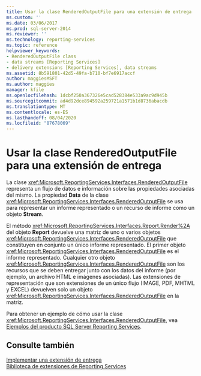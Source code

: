 ```yaml
---
title: Usar la clase RenderedOutputFile para una extensión de entrega | Microsoft Docs
ms.custom: ''
ms.date: 03/06/2017
ms.prod: sql-server-2014
ms.reviewer: ''
ms.technology: reporting-services
ms.topic: reference
helpviewer_keywords:
- RenderedOutputFile class
- data streams [Reporting Services]
- delivery extensions [Reporting Services], data streams
ms.assetid: 8b591801-42d5-49fa-b710-bf7e6917accf
author: maggiesMSFT
ms.author: maggies
manager: kfile
ms.openlocfilehash: 1dcbf250a367326e5cad528384e533a9ac9d945b
ms.sourcegitcommit: ad4d92dce894592a259721a1571b1d8736abacdb
ms.translationtype: MT
ms.contentlocale: es-ES
ms.lasthandoff: 08/04/2020
ms.locfileid: "87678069"
---
```

# <a name="using-the-renderedoutputfile-class-for-a-delivery-extension"></a>Usar la clase RenderedOutputFile para una extensión de entrega
  La clase <xref:Microsoft.ReportingServices.Interfaces.RenderedOutputFile> representa un flujo de datos e información sobre las propiedades asociadas del mismo. La propiedad **Data** de la clase <xref:Microsoft.ReportingServices.Interfaces.RenderedOutputFile> se usa para representar un informe representado o un recurso de informe como un objeto **Stream**.  
  
 El método <xref:Microsoft.ReportingServices.Interfaces.Report.Render%2A> del objeto **Report** devuelve una matriz de uno o varios objetos <xref:Microsoft.ReportingServices.Interfaces.RenderedOutputFile> que constituyen en conjunto un único informe representado. El primer objeto <xref:Microsoft.ReportingServices.Interfaces.RenderedOutputFile> es el informe representado. Cualquier otro objeto <xref:Microsoft.ReportingServices.Interfaces.RenderedOutputFile> son los recursos que se deben entregar junto con los datos del informe (por ejemplo, un archivo HTML e imágenes asociadas). Las extensiones de representación que son extensiones de un único flujo (IMAGE, PDF, MHTML y EXCEL) devuelven solo un objeto <xref:Microsoft.ReportingServices.Interfaces.RenderedOutputFile> en la matriz.  
  
 Para obtener un ejemplo de cómo usar la clase <xref:Microsoft.ReportingServices.Interfaces.RenderedOutputFile>, vea [Ejemplos del producto SQL Server Reporting Services](https://go.microsoft.com/fwlink/?LinkId=177889).  
  
## <a name="see-also"></a>Consulte también  
 [Implementar una extensión de entrega](implementing-a-delivery-extension.md)   
 [Biblioteca de extensiones de Reporting Services](../reporting-services-extension-library.md)  
  
  

